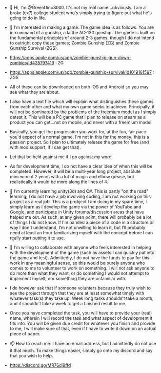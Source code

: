 - 👋 Hi, I’m @GreenDino3000. It's not my real name...obviously. I am a broke (ex?) college student who's simply trying to figure out what he's going to do in life.

- 👀 I’m interested in making a game. The game idea is as follows: You are in command of a gunship, a la the AC-130 gunship. The game is built on the fundamental principles of around 2-3 games, though I do not intend to outright copy these games; Zombie Gunship (ZG) and Zombie Gunship Survival (ZGS).

- https://apps.apple.com/us/app/zombie-gunship-gun-down-zombies/id435797419 : ZG
- https://apps.apple.com/us/app/zombie-gunship-survival/id1019161597 : ZGS

- All of these can be downloaded on both IOS and Android so you may see what they are about. 

- I also have a text file which will explain what distinguishes these games from each other and what my own game seeks to achieve. Principally, it will not be dominated by the problems of the freemium model as I simply detest it. This will be a PC game that I plan to release on steam as a product you can get...not on mobile, and never with a freemium model. 

- Basically, you get the progression you work for, at the fun, fair pace you'd expect of a normal game. I'm not in this for the money; this is a passion project. So I plan to ultimately release the game for free (and with mod support, if I can get that).

- Let that be held against me if I go against my word.

- As for development time, I do not have a clear idea of when this will be completed. However, it will be a multi-year long project, absolute minimum of 2 years with a lot of magic and elbow grease, but realistically it would be more along the lines of 4.

- 🌱 I’m currently learning unity(3d) and C#. This is partly "on the road" learning; I do not have a job involving coding, I am not working on this project as a real job. This is a probject I am doing in my spare time, I simply learn as I develop the game via the power of YouTube and Google, and participate in Unity forums/discussion areas that have helped me out. As such, at any given point, there will probably be a lot of things I do not know. If I'm handed a piece of a code in a structure or way I don't understand, I'm not unwilling to learn it, but I'll probably need at least an hour familiarizing myself with the concept before I can really start putting it to use.

- 💞️ I’m willing to collaborate with anyone who feels interested in helping with the development of the game (such as assets I can quickly put into the game and test). Admittedly, I do not have the funds to pay for this work in any meaningful sense, so this would be purely anyone who comes to me to volunteer to work on something. I will not ask anyone to do more than what they want, or do something I would not attempt to implement myself, nor something they are unfamiliar with.

- I do however ask that if someone volunters because they truly wish to see the project through that they are at least somewhat timely with whatever task(s) they take up. Week long tasks shouldn't take a month, and it shouldn't take a week to get a finished result to me.

- Once you have completed the task, you will have to provide your (real) name, wherein I will record the task and what aspect of development it fits into. You will be given due credit for whatever you finish and provide to me, I will make sure of that, even if I have to write it down on an actual piece of paper.

- 📫 How to reach me: I have an email address, but I admittedly do not use it that much. To make things easier, simply go onto my discord and say that you wish to help.

- https://discord.gg/MR76dj9ffd

<!---
GreenDino3000/GreenDino3000 is a ✨ special ✨ repository because its `README.md` (this file) appears on your GitHub profile.
You can click the Preview link to take a look at your changes.
--->
